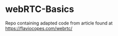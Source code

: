 # webRTC-Basics
Repo containing adapted code from article found at https://flaviocopes.com/webrtc/ 
